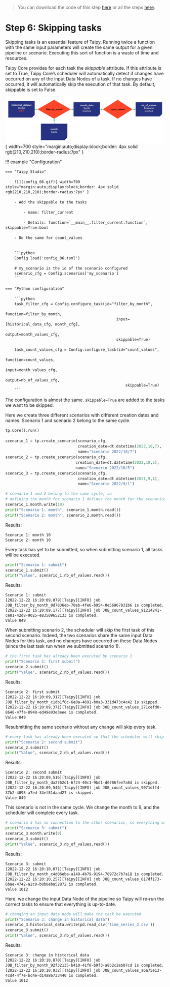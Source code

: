 > You can download the code of this step [here](../src/step_06.py) or all the steps [here](https://github.com/Avaiga/taipy-getting-started-core/tree/develop/src).

# Step 6: Skipping tasks

Skipping tasks is an essential feature of Taipy. Running twice a function with the same input parameters will create the same output for a given pipeline or scenario. Executing this sort of function is a waste of time and resources.

Taipy Core provides for each task the _skippable_ attribute. If this attribute is set to True, Taipy Core’s scheduler will automatically detect if changes have occurred on any of the input Data Nodes of a task. If no changes have occurred, it will automatically skip the execution of that task. By default, skippable is set to False. 


![](config_06.svg){ width=700 style="margin:auto;display:block;border: 4px solid rgb(210,210,210);border-radius:7px" }

!!! example "Configuration"

    === "Taipy Studio"

        ![](config_06.gif){ width=700 style="margin:auto;display:block;border: 4px solid rgb(210,210,210);border-radius:7px" }

        - Add the skippable to the tasks
        
            - name: filter_current
                
            - Details: function=`__main__.filter_current:function`, skippable=True:bool
                
        - Do the same for count_values


        ```python
        Config.load('config_06.toml')

        # my_scenario is the id of the scenario configured
        scenario_cfg = Config.scenarios['my_scenario']
        ```

    === "Python configuration"

        ```python
        task_filter_cfg = Config.configure_task(id="filter_by_month",
                                                     function=filter_by_month,
                                                     input=[historical_data_cfg, month_cfg],
                                                     output=month_values_cfg,
                                                     skippable=True)

        task_count_values_cfg = Config.configure_task(id="count_values",
                                                         function=count_values,
                                                         input=month_values_cfg,
                                                         output=nb_of_values_cfg,
                                                         skippable=True)
        ```

The configuration is almost the same. `skippable=True` are added to the tasks we want to be skipped.

Here we create three different scenarios with different creation dates and names. Scenario 1 and scenario 2 belong to the same cycle.


```python
tp.Core().run()

scenario_1 = tp.create_scenario(scenario_cfg,
                                creation_date=dt.datetime(2022,10,7),
                                name="Scenario 2022/10/7")
scenario_2 = tp.create_scenario(scenario_cfg,
                               creation_date=dt.datetime(2022,10,5),
                               name="Scenario 2022/10/5")
scenario_3 = tp.create_scenario(scenario_cfg,
                                creation_date=dt.datetime(2021,9,1),
                                name="Scenario 2022/9/1")
```


```python
# scenario 1 and 2 belong to the same cycle, so 
# defining the month for scenario 1 defines the month for the scenarios in the cycle
scenario_1.month.write(10)
print("Scenario 1: month", scenario_1.month.read())
print("Scenario 2: month", scenario_2.month.read())
```

Results:

```
Scenario 1: month 10
Scenario 2: month 10
```

Every task has yet to be submitted, so when submitting scenario 1, all tasks will be executed.

```python
print("Scenario 1: submit")
scenario_1.submit()
print("Value", scenario_1.nb_of_values.read())
```

Results:

```
Scenario 1: submit
[2022-12-22 16:20:09,079][Taipy][INFO] job JOB_filter_by_month_0d7836eb-70eb-4fe6-b954-0e56967831b6 is completed.
[2022-12-22 16:20:09,177][Taipy][INFO] job JOB_count_values_91214241-ce81-42d8-9025-e83509652133 is completed.
Value 849
```

When submitting scenario 2, the scheduler will skip the first task of this second scenario. Indeed, the two scenarios share the same input Data Nodes for this task, and no changes have occurred on these Data Nodes (since the last task run when we submitted scenario 1).

```python
# the first task has already been executed by scenario 1
print("Scenario 2: first submit")
scenario_2.submit()
print("Value", scenario_2.nb_of_values.read())
```

Results:
```
Scenario 2: first submit
[2022-12-22 16:20:09,317][Taipy][INFO] job JOB_filter_by_month_c1db1f0c-6e0a-4691-b0a3-331d473c4c42 is skipped.
[2022-12-22 16:20:09,371][Taipy][INFO] job JOB_count_values_271cefd0-8648-47fa-8948-ed49e93e3eee is completed.
Value 849
```

Resubmitting the same scenario without any change will skip every task.

```python
# every task has already been executed so that the scheduler will skip everything
print("Scenario 2: second submit")
scenario_2.submit()
print("Value", scenario_2.nb_of_values.read())
```

Results:
```
Scenario 2: second submit
[2022-12-22 16:20:09,516][Taipy][INFO] job JOB_filter_by_month_da2762d1-6f24-40c1-9bd1-d6786fee7a8d is skipped.
[2022-12-22 16:20:09,546][Taipy][INFO] job JOB_count_values_9071dff4-37b2-4095-a7ed-34ef81daad27 is skipped.
Value 849
```

This scenario is not in the same cycle. We change the month to 9, and the scheduler will complete every task. 


```python
# scenario 3 has no connection to the other scenarios, so everything will be executed
print("Scenario 3: submit")
scenario_3.month.write(9)
scenario_3.submit()
print("Value", scenario_3.nb_of_values.read())
```

Results:
```
Scenario 3: submit
[2022-12-22 16:20:10,071][Taipy][INFO] job JOB_filter_by_month_c4d06eba-a149-4b79-9194-78972c7b7a18 is completed.
[2022-12-22 16:20:10,257][Taipy][INFO] job JOB_count_values_817df173-6bae-4742-a2c0-b8b8eba52872 is completed.
Value 1012
```  

Here, we change the input Data Node of the pipeline so Taipy will re-run the correct tasks to ensure that everything is up-to-date.


```python
# changing an input data node will make the task be executed
print("Scenario 3: change in historical data")
scenario_3.historical_data.write(pd.read_csv('time_series_2.csv'))
scenario_3.submit()
print("Value", scenario_3.nb_of_values.read())
```

Results:

```
Scenario 3: change in historical data
[2022-12-22 16:20:10,870][Taipy][INFO] job JOB_filter_by_month_92f32135-b410-41f0-b9f3-a852c2eb07cd is completed.
[2022-12-22 16:20:10,932][Taipy][INFO] job JOB_count_values_a6a75e13-4cd4-4f7e-bc4e-d14a86733440 is completed.
Value 1012
```
